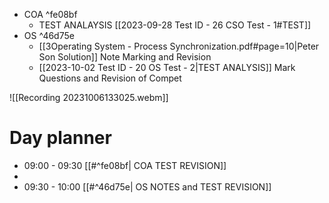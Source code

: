
- COA ^fe08bf
	- TEST ANALAYSIS [[2023-09-28 Test ID - 26 CSO Test - 1#TEST]]
- OS  ^46d75e
	- [[3Operating System - Process Synchronization.pdf#page=10|Peter Son Solution]] Note Marking and Revision
	- [[2023-10-02 Test ID - 20 OS Test - 2|TEST ANALYSIS]] Mark Questions and Revision of Compet

![[Recording 20231006133025.webm]]

# Day planner

- 09:00 - 09:30 [[#^fe08bf| COA TEST REVISION]]
- 
- 09:30 - 10:00 [[#^46d75e| OS NOTES and TEST REVISION]]